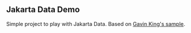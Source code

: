 ## Jakarta Data Demo

Simple project to play with Jakarta Data. Based on [Gavin King's sample](https://github.com/gavinking/data-demo). 
